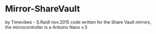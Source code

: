 # Mirror-ShareVault
by Timevibes - S.Raidl nov.2015
code written for the Share Vault mirrors, the microcontroller is a Arduino Nano v.3
